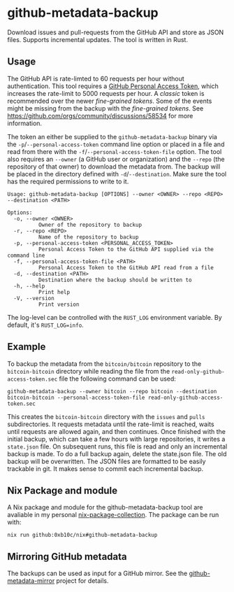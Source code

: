 # github-metadata-backup

Download issues and pull-requests from the GitHub API and store as JSON files.
Supports incremental updates. The tool is written in Rust.

## Usage

The GitHub API is rate-limted to 60 requests per hour without authentication. This
tool requires a [GitHub Personal Access Token], which increases the rate-limit to
5000 requests per hour. A _classic_ token is recommended over the newer _fine-grained
tokens_. Some of the events might be missing from the backup with the _fine-grained
tokens_. See https://github.com/orgs/community/discussions/58534 for more information.

[GitHub Personal Access Token]: (https://github.com/settings/tokens)

The token an either be supplied to the `github-metadata-backup` binary via the
`-p`/`--personal-access-token` command line option or placed in a file and read
from there with the `-f`/`--personal-access-token-file` option. The tool also
requires an `--owner` (a GitHub user or organization) and the `--repo` (the
repository of that owner) to download the metadata from. The backup will be
placed in the directory defined with `-d`/`--destination`. Make sure the tool
has the required permissions to write to it.

```
Usage: github-metadata-backup [OPTIONS] --owner <OWNER> --repo <REPO> --destination <PATH>

Options:
  -o, --owner <OWNER>
          Owner of the repository to backup
  -r, --repo <REPO>
          Name of the repository to backup
  -p, --personal-access-token <PERSONAL_ACCESS_TOKEN>
          Personal Access Token to the GitHub API supplied via the command line
  -f, --personal-access-token-file <PATH>
          Personal Access Token to the GitHub API read from a file
  -d, --destination <PATH>
          Destination where the backup should be written to
  -h, --help
          Print help
  -V, --version
          Print version
```

The log-level can be controlled with the `RUST_LOG` environment variable. By
default, it's `RUST_LOG=info`.

## Example

To backup the metadata from the `bitcoin/bitcoin` repository to the `bitcoin-bitcoin`
directory while reading the file from the `read-only-github-access-token.sec` file the
following command can be used:

```
github-metadata-backup --owner bitcoin --repo bitcoin --destination bitcoin-bitcoin --personal-access-token-file read-only-github-access-token.sec
```

This creates the `bitcoin-bitcoin` directory with the `issues` and `pulls`
subdirectories. It requests metadata until the rate-limit is reached, waits
until requests are allowed again, and then continues. Once finished with the
initial backup, which can take a few hours with large repositories, it writes
a `state.json` file. On subsequent runs, this file is read and only an
incremental backup is made. To do a full backup again, delete the state.json
file. The old backup will be overwritten. The JSON files are formatted to be
easily trackable in git. It makes sense to commit each incremental backup.

## Nix Package and module

A Nix package and module for the github-metadata-backup tool are avaliable in
my personal [nix-package-collection]. The package can be run with:

```
nix run github:0xb10c/nix#github-metadata-backup
```

[nix-package-collection]: https://github.com/0xB10C/nix

## Mirroring GitHub metadata

The backups can be used as input for a GitHub mirror. See the
[github-metadata-mirror] project for details.

[github-metadata-mirror]: https://github.com/0xB10C/github-metadata-mirror


